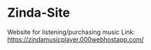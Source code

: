 # Zinda-Site
Website for listening/purchasing music
Link: https://zindamusicplayer.000webhostapp.com/

